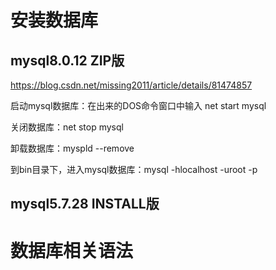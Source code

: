 # 安装数据库
## mysql8.0.12 ZIP版

https://blog.csdn.net/missing2011/article/details/81474857

启动mysql数据库：在出来的DOS命令窗口中输入 net start mysql

关闭数据库：net stop mysql

卸载数据库：myspld --remove

到bin目录下，进入mysql数据库：mysql -hlocalhost -uroot -p

## mysql5.7.28 INSTALL版


# 数据库相关语法

